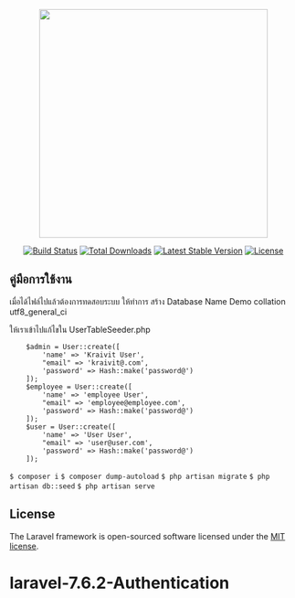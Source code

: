 <p align="center"><img src="https://res.cloudinary.com/dtfbvvkyp/image/upload/v1566331377/laravel-logolockup-cmyk-red.svg" width="400"></p>

<p align="center">
<a href="https://travis-ci.org/laravel/framework"><img src="https://travis-ci.org/laravel/framework.svg" alt="Build Status"></a>
<a href="https://packagist.org/packages/laravel/framework"><img src="https://poser.pugx.org/laravel/framework/d/total.svg" alt="Total Downloads"></a>
<a href="https://packagist.org/packages/laravel/framework"><img src="https://poser.pugx.org/laravel/framework/v/stable.svg" alt="Latest Stable Version"></a>
<a href="https://packagist.org/packages/laravel/framework"><img src="https://poser.pugx.org/laravel/framework/license.svg" alt="License"></a>
</p>

## คู่มือการใช้งาน

เมื่อได้ไฟล์ไปแล้วต้องการทดสอบระบบ ให้ทำการ สร้าง Database Name Demo collation utf8_general_ci


ให้เราเข้าไปแก้ไขใน UserTableSeeder.php

        $admin = User::create([
            'name' => 'Kraivit User',
            "email" => 'kraivit@.com',
            'password' => Hash::make('password@')
        ]);
        $employee = User::create([
            'name' => 'employee User',
            "email" => 'employee@employee.com',
            'password' => Hash::make('password@')
        ]);
        $user = User::create([
            'name' => 'User User',
            "email" => 'user@user.com',
            'password' => Hash::make('password@')
        ]);
        
```$ composer i```
```$ composer dump-autoload```
```$ php artisan migrate```
```$ php artisan db::seed```
```$ php artisan serve```


## License

The Laravel framework is open-sourced software licensed under the [MIT license](https://opensource.org/licenses/MIT).
# laravel-7.6.2-Authentication
